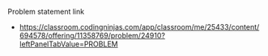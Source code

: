 Problem statement link

- https://classroom.codingninjas.com/app/classroom/me/25433/content/694578/offering/11358769/problem/24910?leftPanelTabValue=PROBLEM

